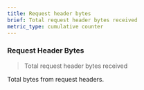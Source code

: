 ```yaml
---
title: Request header bytes
brief: Total request header bytes received
metric_type: cumulative counter
---
```

### Request Header Bytes

> Total request header bytes received

Total bytes from request headers.
